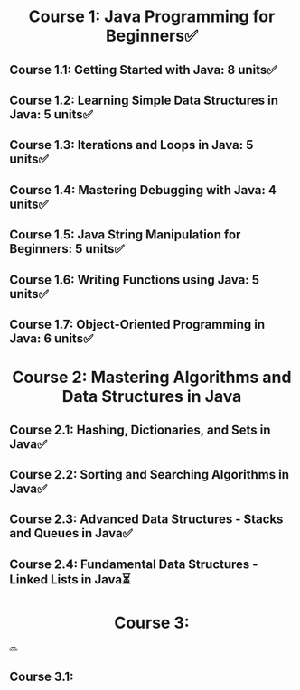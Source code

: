 <h1 align='center'> Course 1: Java Programming for Beginners✅ </h1> 

## Course 1.1: Getting Started with Java: 8 units✅
## Course 1.2: Learning Simple Data Structures in Java: 5 units✅
## Course 1.3: Iterations and Loops in Java: 5 units✅
## Course 1.4: Mastering Debugging with Java: 4 units✅
## Course 1.5: Java String Manipulation for Beginners: 5 units✅
## Course 1.6: Writing Functions using Java: 5 units✅
## Course 1.7: Object-Oriented Programming in Java: 6 units✅

<h1 align='center'> Course 2: Mastering Algorithms and Data Structures in Java </h1> 

## Course 2.1: Hashing, Dictionaries, and Sets in Java✅
## Course 2.2: Sorting and Searching Algorithms in Java✅
## Course 2.3: Advanced Data Structures - Stacks and Queues in Java✅
## Course 2.4: Fundamental Data Structures - Linked Lists in Java⏳

<h1 align='center'> Course 3:  </h1> 🔜

## Course 3.1:

